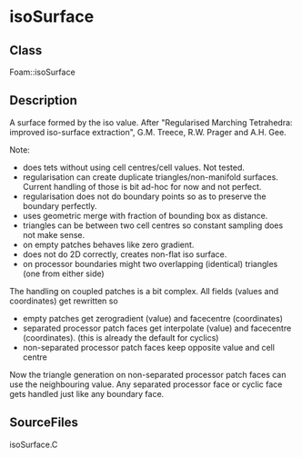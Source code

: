 # isoSurface 
## Class
Foam::isoSurface

## Description
A surface formed by the iso value.
After "Regularised Marching Tetrahedra: improved iso-surface extraction",
G.M. Treece, R.W. Prager and A.H. Gee.

Note:
- does tets without using cell centres/cell values. Not tested.
- regularisation can create duplicate triangles/non-manifold surfaces.
Current handling of those is bit ad-hoc for now and not perfect.
- regularisation does not do boundary points so as to preserve the
      boundary perfectly.
- uses geometric merge with fraction of bounding box as distance.
- triangles can be between two cell centres so constant sampling
      does not make sense.
- on empty patches behaves like zero gradient.
- does not do 2D correctly, creates non-flat iso surface.
- on processor boundaries might two overlapping (identical) triangles
      (one from either side)

The handling on coupled patches is a bit complex. All fields
(values and coordinates) get rewritten so
- empty patches get zerogradient (value) and facecentre (coordinates)
- separated processor patch faces get interpolate (value) and facecentre
      (coordinates). (this is already the default for cyclics)
- non-separated processor patch faces keep opposite value and cell centre

Now the triangle generation on non-separated processor patch faces
can use the neighbouring value. Any separated processor face or cyclic
face gets handled just like any boundary face.


## SourceFiles
isoSurface.C

